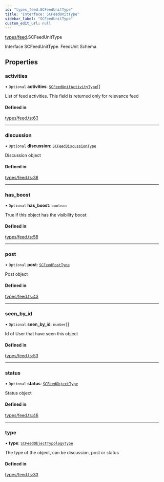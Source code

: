 ```yaml
---
id: "types_feed.SCFeedUnitType"
title: "Interface: SCFeedUnitType"
sidebar_label: "SCFeedUnitType"
custom_edit_url: null
---
```


[types/feed](../modules/types_feed.md).SCFeedUnitType

Interface SCFeedUnitType.
FeedUnit Schema.

## Properties

### activities

• `Optional` **activities**: [`SCFeedUnitActivityType`](types_feed.SCFeedUnitActivityType.md)[]

List of feed activities. This field is returned only for relevance feed

#### Defined in

[types/feed.ts:63](https://github.com/selfcommunity/community-ui/blob/a7bfc2b/packages/sc-core/src/types/feed.ts#L63)

___

### discussion

• `Optional` **discussion**: [`SCFeedDiscussionType`](types_feed.SCFeedDiscussionType.md)

Discussion object

#### Defined in

[types/feed.ts:38](https://github.com/selfcommunity/community-ui/blob/a7bfc2b/packages/sc-core/src/types/feed.ts#L38)

___

### has\_boost

• `Optional` **has\_boost**: `boolean`

True if this object has the visibility boost

#### Defined in

[types/feed.ts:58](https://github.com/selfcommunity/community-ui/blob/a7bfc2b/packages/sc-core/src/types/feed.ts#L58)

___

### post

• `Optional` **post**: [`SCFeedPostType`](types_feed.SCFeedPostType.md)

Post object

#### Defined in

[types/feed.ts:43](https://github.com/selfcommunity/community-ui/blob/a7bfc2b/packages/sc-core/src/types/feed.ts#L43)

___

### seen\_by\_id

• `Optional` **seen\_by\_id**: `number`[]

Id of User that have seen this object

#### Defined in

[types/feed.ts:53](https://github.com/selfcommunity/community-ui/blob/a7bfc2b/packages/sc-core/src/types/feed.ts#L53)

___

### status

• `Optional` **status**: [`SCFeedObjectType`](types_feed.SCFeedObjectType.md)

Status object

#### Defined in

[types/feed.ts:48](https://github.com/selfcommunity/community-ui/blob/a7bfc2b/packages/sc-core/src/types/feed.ts#L48)

___

### type

• **type**: [`SCFeedObjectTypologyType`](../enums/types_feed.SCFeedObjectTypologyType.md)

The type of the object, can be discussion, post or status

#### Defined in

[types/feed.ts:33](https://github.com/selfcommunity/community-ui/blob/a7bfc2b/packages/sc-core/src/types/feed.ts#L33)
